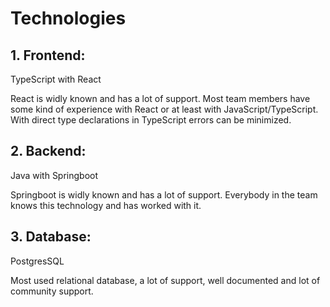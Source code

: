 # Technologies

## 1. Frontend: 
TypeScript with React

React is widly known and has a lot of support. Most team members have some kind of experience with React or at least with JavaScript/TypeScript. With direct type declarations in TypeScript errors can be minimized.

## 2. Backend: 
Java with Springboot

Springboot is widly known and has a lot of support. Everybody in the team knows this technology and has worked with it.

## 3. Database: 
PostgresSQL

Most used relational database, a lot of support, well documented and lot of community support.
